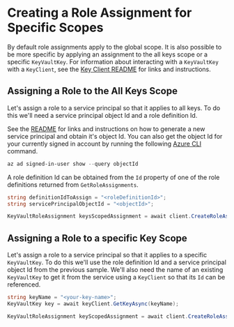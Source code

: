 # Creating a Role Assignment for Specific Scopes

By default role assignments apply to the global scope. It is also possible to be more specific by applying an assignment to the all keys scope or a specific `KeyVaultKey`.
For information about interacting with a `KeyVaultKey` with a `KeyClient`, see the [Key Client README](https://github.com/Azure/azure-sdk-for-net/blob/main/sdk/keyvault/Azure.Security.KeyVault.Keys/README.md) for links and instructions.

## Assigning a Role to the All Keys Scope

Let's assign a role to a service principal so that it applies to all keys. To do this we'll need a service principal object Id and a role definition Id.

See the [README](https://github.com/Azure/azure-sdk-for-net/blob/main/sdk/keyvault/Azure.Security.KeyVault.Administration/README.md) for links and instructions on how to generate a new service principal and obtain it's object Id.
You can also get the object Id for your currently signed in account by running the following [Azure CLI][azure_cli] command.

```PowerShell
az ad signed-in-user show --query objectId
```

A role definition Id can be obtained from the `Id` property of one of the role definitions returned from `GetRoleAssignments`.

```C# Snippet:CreateRoleAssignmentKeysScope
string definitionIdToAssign = "<roleDefinitionId>";
string servicePrincipalObjectId = "<objectId>";

KeyVaultRoleAssignment keysScopedAssignment = await client.CreateRoleAssignmentAsync(KeyVaultRoleScope.Global, definitionIdToAssign, servicePrincipalObjectId);
```

## Assigning a Role to a specific Key Scope

Let's assign a role to a service principal so that it applies to a specific `KeyVaultKey`. To do this we'll use the role definition Id and a service principal object Id from the previous sample.
We'll also need the name of an existing `KeyVaultKey` to get it from the service using a `KeyClient` so that its `Id` can be referenced.

```C# Snippet:CreateRoleAssignmentKeyScope
string keyName = "<your-key-name>";
KeyVaultKey key = await keyClient.GetKeyAsync(keyName);

KeyVaultRoleAssignment keyScopedAssignment = await client.CreateRoleAssignmentAsync(new KeyVaultRoleScope(key.Id), definitionIdToAssign, servicePrincipalObjectId);
```

<!-- LINKS -->
[azure_cli]: https://learn.microsoft.com/cli/azure
